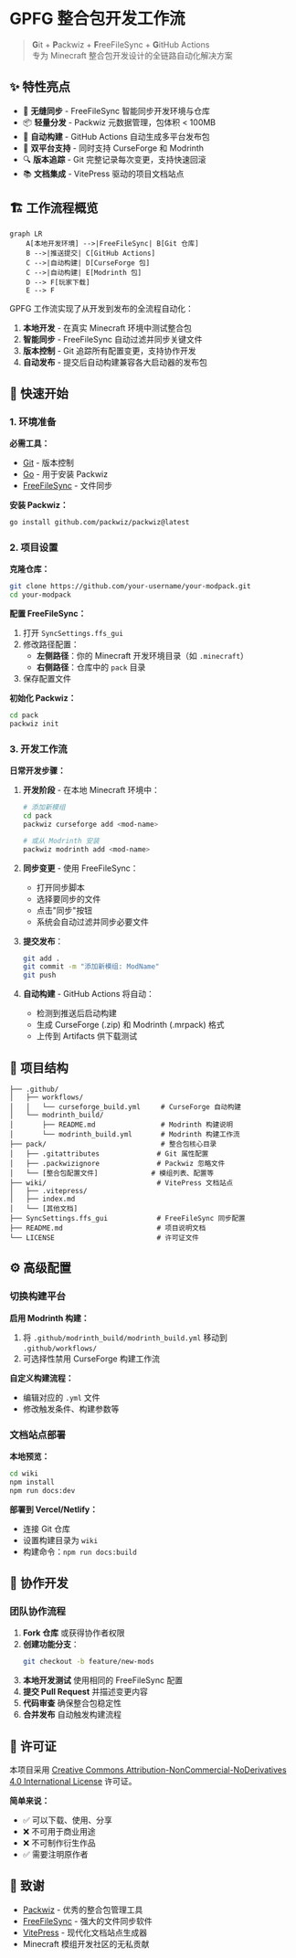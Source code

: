 # GPFG 整合包开发工作流

> **G**it + **P**ackwiz + **F**reeFileSync + **G**itHub Actions  
> 专为 Minecraft 整合包开发设计的全链路自动化解决方案

## ✨ 特性亮点

- 🔄 **无缝同步** - FreeFileSync 智能同步开发环境与仓库
- 📦 **轻量分发** - Packwiz 元数据管理，包体积 < 100MB
- 🚀 **自动构建** - GitHub Actions 自动生成多平台发布包
- 🎯 **双平台支持** - 同时支持 CurseForge 和 Modrinth
- 🔍 **版本追踪** - Git 完整记录每次变更，支持快速回滚
- 📚 **文档集成** - VitePress 驱动的项目文档站点

## 🏗️ 工作流程概览

```mermaid
graph LR
    A[本地开发环境] -->|FreeFileSync| B[Git 仓库]
    B -->|推送提交| C[GitHub Actions]
    C -->|自动构建| D[CurseForge 包]
    C -->|自动构建| E[Modrinth 包]
    D --> F[玩家下载]
    E --> F
```

GPFG 工作流实现了从开发到发布的全流程自动化：

1. **本地开发** - 在真实 Minecraft 环境中测试整合包
2. **智能同步** - FreeFileSync 自动过滤并同步关键文件
3. **版本控制** - Git 追踪所有配置变更，支持协作开发
4. **自动发布** - 提交后自动构建兼容各大启动器的发布包

## 🚀 快速开始

### 1. 环境准备

**必需工具：**
- [Git](https://git-scm.com/) - 版本控制
- [Go](https://golang.org/) - 用于安装 Packwiz
- [FreeFileSync](https://freefilesync.org/) - 文件同步

**安装 Packwiz：**
```bash
go install github.com/packwiz/packwiz@latest
```

### 2. 项目设置

**克隆仓库：**
```bash
git clone https://github.com/your-username/your-modpack.git
cd your-modpack
```

**配置 FreeFileSync：**
1. 打开 `SyncSettings.ffs_gui`
2. 修改路径配置：
   - **左侧路径**：你的 Minecraft 开发环境目录（如 `.minecraft`）
   - **右侧路径**：仓库中的 `pack` 目录
3. 保存配置文件

**初始化 Packwiz：**
```bash
cd pack
packwiz init
```

### 3. 开发工作流

**日常开发步骤：**

1. **开发阶段** - 在本地 Minecraft 环境中：
   ```bash
   # 添加新模组
   cd pack
   packwiz curseforge add <mod-name>
   
   # 或从 Modrinth 安装
   packwiz modrinth add <mod-name>
   ```

2. **同步变更** - 使用 FreeFileSync：
   - 打开同步脚本
   - 选择要同步的文件
   - 点击"同步"按钮
   - 系统会自动过滤并同步必要文件

3. **提交发布**：
   ```bash
   git add .
   git commit -m "添加新模组: ModName"
   git push
   ```

4. **自动构建** - GitHub Actions 将自动：
   - 检测到推送后启动构建
   - 生成 CurseForge (.zip) 和 Modrinth (.mrpack) 格式
   - 上传到 Artifacts 供下载测试

## 📁 项目结构

```
├── .github/
│   ├── workflows/
│   │   └── curseforge_build.yml     # CurseForge 自动构建
│   └── modrinth_build/
│       ├── README.md                # Modrinth 构建说明
│       └── modrinth_build.yml       # Modrinth 构建工作流
├── pack/                            # 整合包核心目录
│   ├── .gitattributes              # Git 属性配置
│   ├── .packwizignore              # Packwiz 忽略文件
│   └── [整合包配置文件]             # 模组列表、配置等
├── wiki/                           # VitePress 文档站点
│   ├── .vitepress/
│   ├── index.md
│   └── [其他文档]
├── SyncSettings.ffs_gui            # FreeFileSync 同步配置
├── README.md                       # 项目说明文档
└── LICENSE                         # 许可证文件
```

## ⚙️ 高级配置

### 切换构建平台

**启用 Modrinth 构建：**
1. 将 `.github/modrinth_build/modrinth_build.yml` 移动到 `.github/workflows/`
2. 可选择性禁用 CurseForge 构建工作流

**自定义构建流程：**
- 编辑对应的 `.yml` 文件
- 修改触发条件、构建参数等

### 文档站点部署

**本地预览：**
```bash
cd wiki
npm install
npm run docs:dev
```

**部署到 Vercel/Netlify：**
- 连接 Git 仓库
- 设置构建目录为 `wiki`
- 构建命令：`npm run docs:build`

## 🤝 协作开发

### 团队协作流程

1. **Fork 仓库** 或获得协作者权限
2. **创建功能分支**：
   ```bash
   git checkout -b feature/new-mods
   ```
3. **本地开发测试** 使用相同的 FreeFileSync 配置
4. **提交 Pull Request** 并描述变更内容
5. **代码审查** 确保整合包稳定性
6. **合并发布** 自动触发构建流程

## 📄 许可证

本项目采用 [Creative Commons Attribution-NonCommercial-NoDerivatives 4.0 International License](http://creativecommons.org/licenses/by-nc-nd/4.0/) 许可证。

**简单来说：**
- ✅ 可以下载、使用、分享
- ❌ 不可用于商业用途
- ❌ 不可制作衍生作品
- ✅ 需要注明原作者

## 🙏 致谢

- [Packwiz](https://github.com/packwiz/packwiz) - 优秀的整合包管理工具
- [FreeFileSync](https://freefilesync.org/) - 强大的文件同步软件
- [VitePress](https://vitepress.dev/) - 现代化文档站点生成器
- Minecraft 模组开发社区的无私贡献